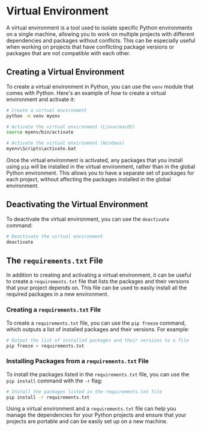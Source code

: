 # Virtual Environment

A virtual environment is a tool used to isolate specific Python environments on a single machine, allowing you to work on multiple projects with different dependencies and packages without conflicts. This can be especially useful when working on projects that have conflicting package versions or packages that are not compatible with each other.

## Creating a Virtual Environment

To create a virtual environment in Python, you can use the `venv` module that comes with Python. Here's an example of how to create a virtual environment and activate it:

```bash
# Create a virtual environment
python -m venv myenv

# Activate the virtual environment (Linux/macOS)
source myenv/bin/activate

# Activate the virtual environment (Windows)
myenv\Scripts\activate.bat
```

Once the virtual environment is activated, any packages that you install using `pip` will be installed in the virtual environment, rather than in the global Python environment. This allows you to have a separate set of packages for each project, without affecting the packages installed in the global environment.

## Deactivating the Virtual Environment

To deactivate the virtual environment, you can use the `deactivate` command:

```bash
# Deactivate the virtual environment
deactivate
```

## The `requirements.txt` File

In addition to creating and activating a virtual environment, it can be useful to create a `requirements.txt` file that lists the packages and their versions that your project depends on. This file can be used to easily install all the required packages in a new environment.

### Creating a `requirements.txt` File

To create a `requirements.txt` file, you can use the `pip freeze` command, which outputs a list of installed packages and their versions. For example:

```bash
# Output the list of installed packages and their versions to a file
pip freeze > requirements.txt
```

### Installing Packages from a `requirements.txt` File

To install the packages listed in the `requirements.txt` file, you can use the `pip install` command with the `-r` flag:

```bash
# Install the packages listed in the requirements.txt file
pip install -r requirements.txt
```

Using a virtual environment and a `requirements.txt` file can help you manage the dependencies for your Python projects and ensure that your projects are portable and can be easily set up on a new machine.
